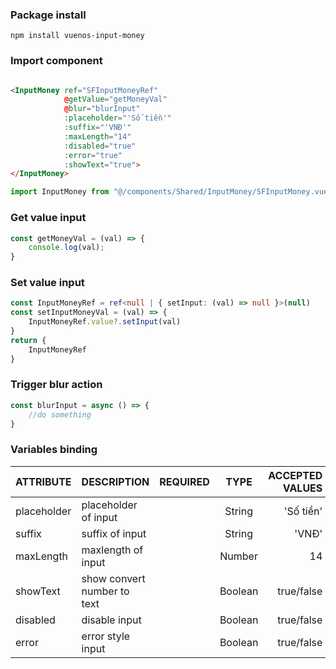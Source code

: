 ### Package install

```
npm install vuenos-input-money
```

### Import component

```html

<InputMoney ref="SFInputMoneyRef"
            @getValue="getMoneyVal"
            @blur="blurInput"
            :placeholder="'Số tiền'"
            :suffix="'VNĐ'"
            :maxLength="14"
            :disabled="true"
            :error="true"
            :showText="true">
</InputMoney>
```

```typescript
import InputMoney from "@/components/Shared/InputMoney/SFInputMoney.vue";
```

### Get value input

```typescript
const getMoneyVal = (val) => {
    console.log(val);
}
```

### Set value input

```typescript
const InputMoneyRef = ref<null | { setInput: (val) => null }>(null)
const setInputMoneyVal = (val) => {
    InputMoneyRef.value?.setInput(val)
}
return {
    InputMoneyRef
}
```

### Trigger blur action

```typescript
const blurInput = async () => {
    //do something
}
```

### Variables binding

| ATTRIBUTE   | DESCRIPTION                 | REQUIRED |  TYPE   | ACCEPTED VALUES | DEFAULT |
|:------------|:----------------------------|:--------:|:-------:|----------------:|--------:|
| placeholder | placeholder of input        |          | String  |       'Số tiền' |   empty |
| suffix      | suffix of input             |          | String  |           'VNĐ' |   empty |
| maxLength   | maxlength of input          |          | Number  |              14 |   empty |
| showText    | show convert number to text |          | Boolean |      true/false |   false |
| disabled    | disable input               |          | Boolean |      true/false |   false |
| error       | error style input           |          | Boolean |      true/false |   empty |
